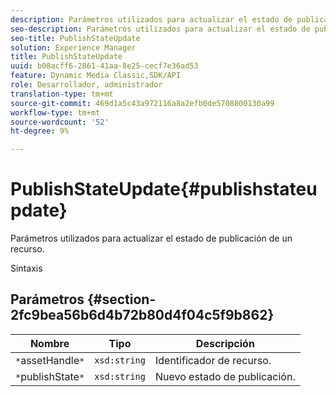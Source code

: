 ```yaml
---
description: Parámetros utilizados para actualizar el estado de publicación de un recurso.
seo-description: Parámetros utilizados para actualizar el estado de publicación de un recurso.
seo-title: PublishStateUpdate
solution: Experience Manager
title: PublishStateUpdate
uuid: b08acff6-2861-41aa-8e25-cecf7e36ad53
feature: Dynamic Media Classic,SDK/API
role: Desarrollador, administrador
translation-type: tm+mt
source-git-commit: 469d1a5c43a972116a8a2efb0de5708800130a99
workflow-type: tm+mt
source-wordcount: '52'
ht-degree: 9%

---
```



# PublishStateUpdate{#publishstateupdate}

Parámetros utilizados para actualizar el estado de publicación de un recurso.

Sintaxis

## Parámetros {#section-2fc9bea56b6d4b72b80d4f04c5f9b862}

| Nombre | Tipo | Descripción |
|---|---|---|
| `*`assetHandle`*` | `xsd:string` | Identificador de recurso. |
| `*`publishState`*` | `xsd:string` | Nuevo estado de publicación. |

